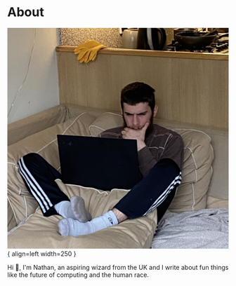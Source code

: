 <!-- --- -->
<!-- hide: -->
<!--   - navigation -->
<!--   - toc -->
<!-- --- -->

# About

<!-- TODO: better photo: something techy -->
![Me](images/me2.jpg){ align=left width=250 }

Hi :wave:, I'm Nathan, an aspiring wizard from the UK and I write about fun things like the future of computing and the human race. 

<!-- ideas -->
<!-- building things -->
<!-- intelligence  -->
<!-- the future of technology and humanity  -->
<!-- and I like to write about the future. -->

<!-- I'm an angry young man.  -->



<!-- Hacker/Builder -->
<!-- Data science -->
<!-- software -> hardware -->
<!-- Transhumanism  -->


<!-- Im currently interested in learning more about... -->

<!-- Knowledge graphs -->

<!-- Human and machine intelligence -->

<!-- ## Interests -->
<!-- - the future of computing -->
